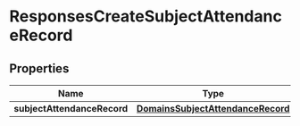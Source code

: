 
# ResponsesCreateSubjectAttendanceRecord

## Properties
| Name | Type | Description | Notes |
| ------------ | ------------- | ------------- | ------------- |
| **subjectAttendanceRecord** | [**DomainsSubjectAttendanceRecord**](DomainsSubjectAttendanceRecord.md) |  |  |



